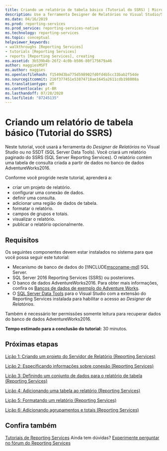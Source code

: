 ```yaml
---
title: Criando um relatório de tabela básico (Tutorial do SSRS) | Microsoft Docs
description: Use a ferramenta Designer de Relatórios no Visual Studio/SSDT (SQL Server Data Tools) e crie um relatório paginado do SSRS (SQL Server Reporting Services).
ms.date: 04/16/2019
ms.prod: reporting-services
ms.prod_service: reporting-services-native
ms.technology: reporting-services
ms.topic: conceptual
helpviewer_keywords:
- walkthroughs [Reporting Services]
- tutorials [Reporting Services]
- reports [Reporting Services], creating
ms.assetid: 3b539b4b-26f2-4c0b-b506-80f175679a46
author: maggiesMSFT
ms.author: maggies
ms.openlocfilehash: f1549d3ba775d598902fd0fd4b5cc33bab2f54de
ms.sourcegitcommit: 216f377451e53874718ae1645a2611cdb198808a
ms.translationtype: HT
ms.contentlocale: pt-BR
ms.lasthandoff: 07/28/2020
ms.locfileid: "87245135"
---
```

# <a name="create-a-basic-table-report-ssrs-tutorial"></a>Criando um relatório de tabela básico (Tutorial do SSRS)

Neste tutorial, você usará a ferramenta do *Designer de Relatórios* no Visual Studio ou no SSDT (SQL Server Data Tools). Você criará um relatório paginado do SSRS (SQL Server Reporting Services). O relatório contém uma tabela de consulta criada a partir de dados no banco de dados AdventureWorks2016.

Conforme você progride neste tutorial, aprenderá a:
  
- criar um projeto de relatório.
- configurar uma conexão de dados.
- definir uma consulta.
- adicionar uma região de dados de tabela.
- formatar o relatório.
- campos de grupos e totais.
- visualizar o relatório.
- publicar o relatório opcionalmente.

## <a name="requirements"></a>Requisitos

Os seguintes componentes devem estar instalados no sistema para que você possa seguir este tutorial:

- Mecanismo de banco de dados do [!INCLUDE[msconame-md](../includes/msconame-md.md)] SQL Server.  
- SQL Server 2016 Reporting Services (SSRS) ou posteriores.
- O banco de dados AdventureWorks2016.  Para obter mais informações, confira os [Bancos de dados de exemplo do Adventure Works](https://github.com/Microsoft/sql-server-samples/releases).
- O [SQL Server Data Tools](../ssdt/download-sql-server-data-tools-ssdt.md) para o Visual Studio com a extensão do Reporting Services instalada para habilitar o acesso ao *Designer de Relatórios*.
  
Também é necessário ter permissões somente leitura para recuperar dados do banco de dados AdventureWorks2016.

**Tempo estimado para a conclusão do tutorial:** 30 minutos.

## <a name="next-steps"></a>Próximas etapas

[Lição 1: Criando um projeto do Servidor de Relatório &#40;Reporting Services&#41;](lesson-1-creating-a-report-server-project-reporting-services.md)

[Lição 2: Especificando informações sobre conexão &#40;Reporting Services&#41;](lesson-2-specifying-connection-information-reporting-services.md)

[Lição 3: Definindo um conjunto de dados para o relatório de tabela &#40;Reporting Services&#41;](lesson-3-defining-a-dataset-for-the-table-report-reporting-services.md)

[Lição 4: Adicionando uma tabela ao relatório &#40;Reporting Services&#41;](lesson-4-adding-a-table-to-the-report-reporting-services.md)

[Lição 5: Formatando um relatório &#40;Reporting Services&#41;](lesson-5-formatting-a-report-reporting-services.md)

[Lição 6: Adicionando agrupamentos e totais &#40;Reporting Services&#41;](lesson-6-adding-grouping-and-totals-reporting-services.md)

## <a name="see-also"></a>Confira também

[Tutoriais de Reporting Services](reporting-services-tutorials-ssrs.md) Ainda tem dúvidas? [Experimente perguntar no fórum do Reporting Services](https://go.microsoft.com/fwlink/?LinkId=620231)
